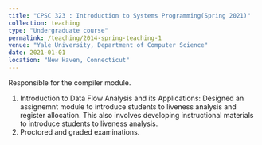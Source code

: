 ```yaml
---
title: "CPSC 323 : Introduction to Systems Programming(Spring 2021)"
collection: teaching
type: "Undergraduate course"
permalink: /teaching/2014-spring-teaching-1
venue: "Yale University, Department of Computer Science"
date: 2021-01-01
location: "New Haven, Connecticut"
---
```

Responsible for the compiler module.

1. Introduction to Data Flow Analysis and its Applications: Designed an assignemnt module to introduce students to liveness analysis and register allocation. This also involves developing instructional materials to introduce students to liveness analysis.
2. Proctored and graded examinations.

